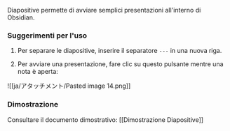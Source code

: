 Diapositive permette di avviare semplici presentazioni all'interno di Obsidian.

### Suggerimenti per l'uso

1. Per separare le diapositive, inserire il separatore `---` in una nuova riga.

2. Per avviare una presentazione, fare clic su questo pulsante mentre una nota è aperta:

![[ja/アタッチメント/Pasted image 14.png]]

### Dimostrazione

Consultare il documento dimostrativo: [[Dimostrazione Diapositive]]